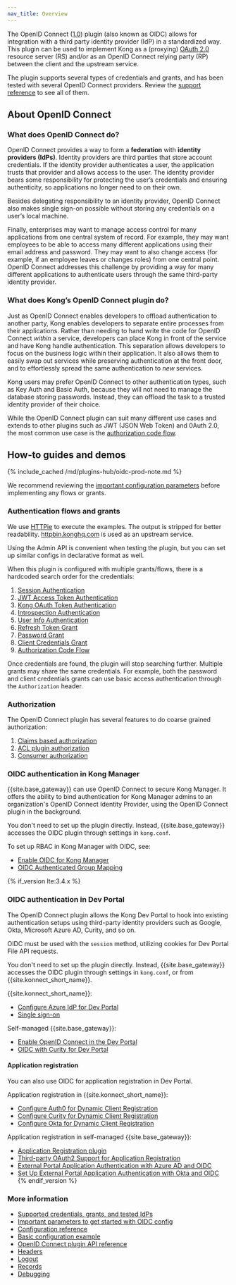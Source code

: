 ```yaml
---
nav_title: Overview
---
```


The OpenID Connect ([1.0](http://openid.net/specs/openid-connect-core-1_0.html)) plugin 
(also known as OIDC) allows for integration with a third party
identity provider (IdP) in a standardized way. This plugin can be used to implement
Kong as a (proxying) [OAuth 2.0](https://tools.ietf.org/html/rfc6749) resource server 
(RS) and/or as an OpenID Connect relying party (RP) between the client and the upstream service.

The plugin supports several types of credentials and grants, and has been tested with several 
OpenID Connect providers.
Review the [support reference](/hub/kong-inc/openid-connect/support/) to see all of them.

## About OpenID Connect

### What does OpenID Connect do?

OpenID Connect provides a way to form a **federation** with **identity providers (IdPs)**. 
Identity providers are third parties that store account credentials. 
If the identity provider authenticates a user, the application trusts that provider and allows access to the user. 
The identity provider bears some responsibility for protecting the user’s credentials and ensuring authenticity, 
so applications no longer need to on their own.

Besides delegating responsibility to an identity provider, OpenID Connect also makes single sign-on possible 
without storing any credentials on a user’s local machine.

Finally, enterprises may want to manage access control for many applications from one central system of record. 
For example, they may want employees to be able to access many different applications using their email address and password. 
They may want to also change access (for example, if an employee leaves or changes roles) from one central point. 
OpenID Connect addresses this challenge by providing a way for many different applications to authenticate users through the 
same third-party identity provider.

### What does Kong’s OpenID Connect plugin do?

Just as OpenID Connect enables developers to offload authentication to another party, Kong enables developers to 
separate entire processes from their applications. Rather than needing to hand write the code for OpenID Connect 
*within* a service, developers can place Kong in front of the service and have Kong handle authentication. 
This separation allows developers to focus on the business logic within their application. 
It also allows them to easily swap out services while preserving authentication at the front door, and 
to effortlessly spread the same authentication to *new* services.

Kong users may prefer OpenID Connect to other authentication types, such as Key Auth and Basic Auth, 
because they will not need to manage the database storing passwords. Instead, they can offload the 
task to a trusted identity provider of their choice.

While the OpenID Connect plugin can suit many different use cases and extends to other plugins 
such as JWT (JSON Web Token) and 0Auth 2.0, the most common use case is the 
[authorization code flow](/hub/kong-inc/openid-connect/how-to/authentication/authorization-code-flow/).

## How-to guides and demos

{% include_cached /md/plugins-hub/oidc-prod-note.md %}

We recommend reviewing the [important configuration parameters](/hub/kong-inc/openid-connect/primary-config-params/) 
before implementing any flows or grants.

### Authentication flows and grants

We use [HTTPie](https://httpie.org/) to execute the examples. The output is stripped
for better readability. [httpbin.konghq.com](https://httpbin.konghq.com/) is used as an upstream service.

Using the Admin API is convenient when testing the plugin, but you can set up similar configs 
in declarative format as well.

When this plugin is configured with multiple grants/flows, there is a hardcoded search
order for the credentials:

1. [Session Authentication](/hub/kong-inc/openid-connect/how-to/authentication/session/)
2. [JWT Access Token Authentication](/hub/kong-inc/openid-connect/how-to/authentication/jwt-access-token/)
3. [Kong OAuth Token Authentication](/hub/kong-inc/openid-connect/how-to/authentication/kong-oauth-token/)
4. [Introspection Authentication](/hub/kong-inc/openid-connect/how-to/authentication/introspection/)
5. [User Info Authentication](/hub/kong-inc/openid-connect/how-to/authentication/user-info/)
6. [Refresh Token Grant](/hub/kong-inc/openid-connect/how-to/authentication/refresh-token)
7. [Password Grant](/hub/kong-inc/openid-connect/how-to/authentication/password-grant/)
8. [Client Credentials Grant](/hub/kong-inc/openid-connect/how-to/authentication/client-credentials/)
9. [Authorization Code Flow](/hub/kong-inc/openid-connect/how-to/authentication/authorization-code-flow/)

Once credentials are found, the plugin will stop searching further. Multiple grants may
share the same credentials. For example, both the password and client credentials grants can use 
basic access authentication through the `Authorization` header.

### Authorization

The OpenID Connect plugin has several features to do coarse grained authorization:

1. [Claims based authorization](/hub/kong-inc/openid-connect/how-to/authorization/claims/)
2. [ACL plugin authorization](/hub/kong-inc/openid-connect/how-to/authorization/acl/)
3. [Consumer authorization](/hub/kong-inc/openid-connect/how-to/authorization/consumer/)

### OIDC authentication in Kong Manager

{{site.base_gateway}} can use OpenID Connect to secure Kong Manager.
It offers the ability to bind authentication for Kong
Manager admins to an organization's OpenID Connect Identity
Provider, using the OpenID Connect plugin in the background.

You don't need to set up the plugin directly. 
Instead, {{site.base_gateway}} accesses the OIDC plugin through settings in `kong.conf`.

To set up RBAC in Kong Manager with OIDC, see:

* [Enable OIDC for Kong Manager](/gateway/latest/kong-manager/auth/oidc/configure/)
* [OIDC Authenticated Group Mapping](/gateway/latest/kong-manager/auth/oidc/mapping/)

{% if_version lte:3.4.x %}
### OIDC authentication in Dev Portal

The OpenID Connect plugin allows the Kong Dev Portal to hook into existing authentication 
setups using third-party identity providers such as Google, Okta, Microsoft Azure AD, Curity,
and so on.

OIDC must be used with the `session` method, utilizing cookies for Dev Portal File API requests.

You don't need to set up the plugin directly. 
Instead, {{site.base_gateway}} accesses the OIDC plugin through settings in `kong.conf`, or from {{site.konnect_short_name}}.

{{site.konnect_short_name}}:
* [Configure Azure IdP for Dev Portal](/konnect/dev-portal/access-and-approval/azure/)
* [Single sign-on](/konnect/dev-portal/customization/#single-sign-on)

Self-managed {{site.base_gateway}}:
* [Enable OpenID Connect in the Dev Portal](/gateway/latest/kong-enterprise/dev-portal/authentication/oidc/)
* [OIDC with Curity for Dev Portal](/hub/kong-inc/openid-connect/how-to/third-party/curity/#kong-dev-portal-authentication)

#### Application registration

You can also use OIDC for application registration in Dev Portal.

Application registration in {{site.konnect_short_name}}:
* [Configure Auth0 for Dynamic Client Registration](/konnect/dev-portal/applications/dynamic-client-registration/auth0/)
* [Configure Curity for Dynamic Client Registration](/konnect/dev-portal/applications/dynamic-client-registration/curity/)
* [Configure Okta for Dynamic Client Registration](/konnect/dev-portal/applications/dynamic-client-registration/okta/)

Application registration in self-managed {{site.base_gateway}}:
* [Application Registration plugin](/hub/kong-inc/application-registration/)
* [Third-party OAuth2 Support for Application Registration](/gateway/latest/kong-enterprise/dev-portal/authentication/3rd-party-oauth/)
* [External Portal Application Authentication with Azure AD and OIDC](/gateway/latest/kong-enterprise/dev-portal/authentication/azure-oidc-config/)
* [Set Up External Portal Application Authentication with Okta and OIDC](/gateway/latest/kong-enterprise/dev-portal/authentication/okta-config/)
{% endif_version %}

### More information

* [Supported credentials, grants, and tested IdPs](/hub/kong-inc/openid-connect/support/)
* [Important parameters to get started with OIDC config](/hub/kong-inc/openid-connect/primary-config-params/)
* [Configuration reference](/hub/kong-inc/openid-connect/configuration/)
* [Basic configuration example](/hub/kong-inc/openid-connect/how-to/basic-example/)
* [OpenID Connect plugin API reference](/hub/kong-inc/openid-connect/api/)
* [Headers](/hub/kong-inc/openid-connect/how-to/headers/)
* [Logout](/hub/kong-inc/openid-connect/how-to/logout/)
* [Records](/hub/kong-inc/openid-connect/how-to/records/)
* [Debugging](/hub/kong-inc/openid-connect/how-to/debugging/)
